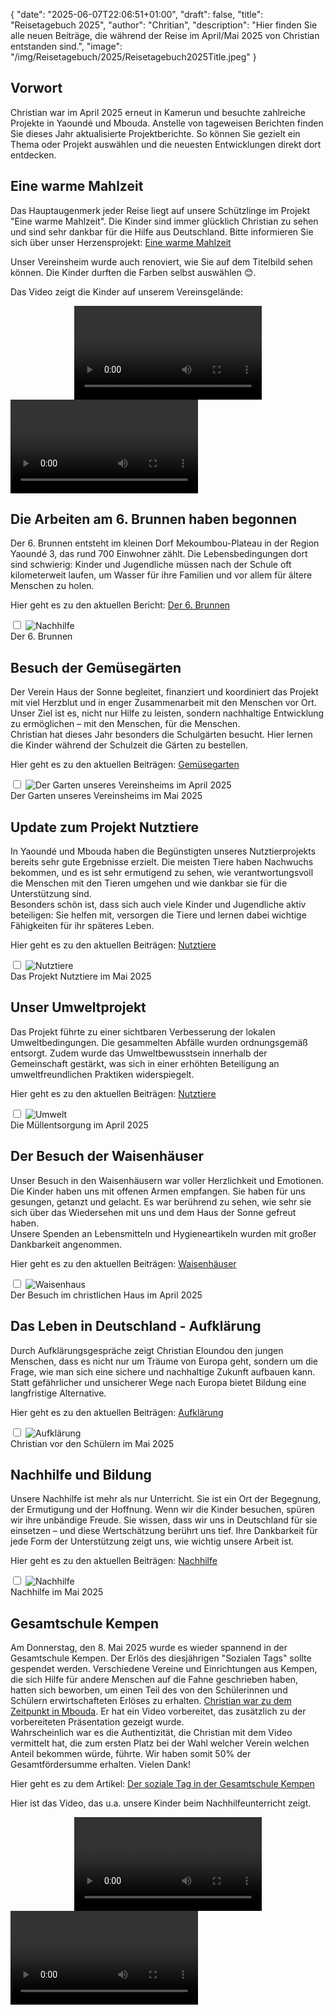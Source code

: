 {
    "date": "2025-06-07T22:06:51+01:00",
    "draft": false,
    "title": "Reisetagebuch 2025",
    "author": "Chritian",
    "description": "Hier finden Sie alle neuen Beiträge, die während der Reise im April/Mai 2025 von Christian entstanden sind.",
    "image": "/img/Reisetagebuch/2025/Reisetagebuch2025Title.jpeg"
}
## Vorwort
Christian war im April 2025 erneut in Kamerun und besuchte zahlreiche Projekte in Yaoundé und Mbouda. Anstelle von tageweisen Berichten finden Sie dieses Jahr aktualisierte Projektberichte. So können Sie gezielt ein Thema oder Projekt auswählen und die neuesten Entwicklungen direkt dort entdecken.

## Eine warme Mahlzeit
Das Hauptaugenmerk jeder Reise liegt auf unsere Schützlinge im Projekt "Eine warme Mahlzeit". Die Kinder sind immer glücklich Christian zu sehen und sind sehr dankbar für die Hilfe aus Deutschland. Bitte informieren Sie sich über unser Herzensprojekt: <a href="../../Versorgung/eineWarmeMahlzeit">Eine warme Mahlzeit</a>  
  
Unser Vereinsheim wurde auch renoviert, wie Sie auf dem Titelbild sehen können. Die Kinder durften die Farben selbst auswählen 😊.  
  
Das Video zeigt die Kinder auf unserem Vereinsgelände:
<div class="media-container" style="display: flex; justify-content: center;">
    <video src="/img/Versorgung/EineWarmeMahlzeit/EineWarmeMahlzeit_Hof.mp4" controls title="Pausenhof"></video>
</div>
<div id="lightbox" class="lightbox" onclick="this.style.display='none'">
    <video id="lightbox-video" controls></video>
</div>

## Die Arbeiten am 6. Brunnen haben begonnen 
Der 6. Brunnen entsteht im kleinen Dorf Mekoumbou-Plateau in der Region Yaoundé 3, das rund 700 Einwohner zählt.
Die Lebensbedingungen dort sind schwierig: Kinder und Jugendliche müssen nach der Schule oft kilometerweit laufen, um Wasser für ihre Familien und vor allem für ältere Menschen zu holen.  
  
Hier geht es zu den aktuellen Bericht: <a href="../../Versorgung/brunnenbau_6">Der 6. Brunnen</a>
  
<input type="checkbox" id="expand-image2" />
<label for="expand-image2">
  <img class="img-centered" src="/img/Versorgung/Brunnenbau_6/Brunnenbau_6_Title.jpeg#imagemd" alt="Nachhilfe" />
</label>
<div class="img-caption">Der 6. Brunnen</div>

## Besuch der Gemüsegärten
Der Verein Haus der Sonne begleitet, finanziert und koordiniert das Projekt mit viel Herzblut und in enger Zusammenarbeit mit den Menschen vor Ort. Unser Ziel ist es, nicht nur Hilfe zu leisten, sondern nachhaltige Entwicklung zu ermöglichen – mit den Menschen, für die Menschen.  
Christian hat dieses Jahr besonders die Schulgärten besucht. Hier lernen die Kinder während der Schulzeit die Gärten zu bestellen.
  
Hier geht es zu den aktuellen Beiträgen: <a href="../../HilfeZurSelbsthilfe/gemuesegarten">Gemüsegarten</a>
  
<input type="checkbox" id="expand-image3" />
<label for="expand-image3">
  <img class="img-centered" src="/img/HilfeZurSelbsthilfe/Gemuesegarten/Vereinsheim/2025/Schulgarten (1).jpg#imagemd" alt="Der Garten unseres Vereinsheims im April 2025" />
</label>
<div class="img-caption">Der Garten unseres Vereinsheims im Mai 2025</div>

## Update zum Projekt Nutztiere
In Yaoundé und Mbouda haben die Begünstigten unseres Nutztierprojekts bereits sehr gute Ergebnisse erzielt.
Die meisten Tiere haben Nachwuchs bekommen, und es ist sehr ermutigend zu sehen, wie verantwortungsvoll die Menschen mit den Tieren umgehen und wie dankbar sie für die Unterstützung sind.  
Besonders schön ist, dass sich auch viele Kinder und Jugendliche aktiv beteiligen: Sie helfen mit, versorgen die Tiere und lernen dabei wichtige Fähigkeiten für ihr späteres Leben.  
  
Hier geht es zu den aktuellen Beiträgen: <a href="../../HilfeZurSelbsthilfe/nutztiere">Nutztiere</a>
  
<input type="checkbox" id="expand-image4" />
<label for="expand-image4">
  <img class="img-centered" src="/img/HilfeZurSelbsthilfe/Nutztiere/Nutztiere (1).jpg#imagemd" alt="Nutztiere" />
</label>
<div class="img-caption">Das Projekt Nutztiere im Mai 2025</div>

## Unser Umweltprojekt
Das Projekt führte zu einer sichtbaren Verbesserung der lokalen Umweltbedingungen. Die gesammelten Abfälle wurden ordnungsgemäß entsorgt. Zudem wurde das Umweltbewusstsein innerhalb der Gemeinschaft gestärkt, was sich in einer erhöhten Beteiligung an umweltfreundlichen Praktiken widerspiegelt.  
  
Hier geht es zu den aktuellen Beiträgen: <a href="../../HilfeZurSelbsthilfe/umwelt">Nutztiere</a>
  
<input type="checkbox" id="expand-image5" />
<label for="expand-image5">
  <img class="img-centered" src="/img/HilfeZurSelbsthilfe/Umwelt/2025/Umwelt Querformat (1).jpeg#imagemd" alt="Umwelt" />
</label>
<div class="img-caption">Die Müllentsorgung im April 2025</div>

## Der Besuch der Waisenhäuser
Unser Besuch in den Waisenhäusern war voller Herzlichkeit und Emotionen. Die Kinder haben uns mit offenen Armen empfangen. Sie haben für uns gesungen, getanzt und gelacht. Es war berührend zu sehen, wie sehr sie sich über das Wiedersehen mit uns und dem Haus der Sonne gefreut haben.  
Unsere Spenden an Lebensmitteln und Hygieneartikeln wurden mit großer Dankbarkeit angenommen.  
  
Hier geht es zu den aktuellen Beiträgen: <a href="../../HilfeZurSelbsthilfe/waisenhaeuser">Waisenhäuser</a>
  
<input type="checkbox" id="expand-image6" />
<label for="expand-image6">
  <img class="img-centered" src="/img/HilfeZurSelbsthilfe/Waisenhaeuser/ChristlichesHaus/ChristlichesHaus (9).jpeg#imagemd" alt="Waisenhaus" />
</label>
<div class="img-caption">Der Besuch im christlichen Haus im April 2025</div>

## Das Leben in Deutschland - Aufklärung
Durch Aufklärungsgespräche zeigt Christian Eloundou den jungen Menschen, dass es nicht nur um Träume von Europa geht, sondern um die Frage, wie man sich eine sichere und nachhaltige Zukunft aufbauen kann. Statt gefährlicher und unsicherer Wege nach Europa bietet Bildung eine langfristige Alternative.  
  
Hier geht es zu den aktuellen Beiträgen: <a href="../../Bildung/aufklaerung">Aufklärung</a>
  
<input type="checkbox" id="expand-image7" />
<label for="expand-image7">
  <img class="img-centered" src="/img/Bildung/Aufklärung/AufklärungTitle.jpeg#imagemd" alt="Aufklärung" />
</label>
<div class="img-caption">Christian vor den Schülern im Mai 2025</div>

## Nachhilfe und Bildung
Unsere Nachhilfe ist mehr als nur Unterricht. Sie ist ein Ort der Begegnung, der Ermutigung und der Hoffnung. Wenn wir die Kinder besuchen, spüren wir ihre unbändige Freude. Sie wissen, dass wir uns in Deutschland für sie einsetzen – und diese Wertschätzung berührt uns tief. Ihre Dankbarkeit für jede Form der Unterstützung zeigt uns, wie wichtig unsere Arbeit ist.  
  
Hier geht es zu den aktuellen Beiträgen: <a href="../../Bildung/nachhilfe">Nachhilfe</a>
  
<input type="checkbox" id="expand-image8" />
<label for="expand-image8">
  <img class="img-centered" src="/img/Bildung/Nachhilfe/NachhilfeTitle.jpeg#imagemd" alt="Nachhilfe" />
</label>
<div class="img-caption">Nachhilfe im Mai 2025</div>

## Gesamtschule Kempen
Am Donnerstag, den 8. Mai 2025 wurde es wieder spannend in der Gesamtschule Kempen. Der Erlös des diesjährigen "Sozialen Tags" sollte gespendet werden. Verschiedene Vereine und Einrichtungen aus Kempen, die sich Hilfe für andere Menschen auf die Fahne geschrieben haben, hatten sich beworben, um einen Teil des von den Schülerinnen und Schülern erwirtschafteten Erlöses zu erhalten.
<u>Christian war zu dem Zeitpunkt in Mbouda</u>. Er hat ein Video vorbereitet, das zusätzlich zu der vorbereiteten Präsentation gezeigt wurde.  
Wahrscheinlich war es die Authentizität, die Christian mit dem Video vermittelt hat, die zum ersten Platz bei der Wahl welcher Verein welchen Anteil bekommen würde, führte. Wir haben somit 50% der Gesamtfördersumme erhalten. Vielen Dank!  
  
Hier geht es zu dem Artikel: <a href="../../GesamtschuleKempen/sozialerTag">Der soziale Tag in der Gesamtschule Kempen</a>
  
Hier ist das Video, das u.a. unsere Kinder beim Nachhilfeunterricht zeigt.
<div class="media-container" style="display: flex; justify-content: center;">
    <video src="/img/Galerie/Gesamtschule Kempen/SozialerTag 2025.mp4" controls title="Bewerbungsvideo"></video>
</div>
<div id="lightbox" class="lightbox" onclick="this.style.display='none'">
    <video id="lightbox-video" controls></video>
</div>
